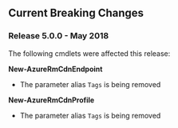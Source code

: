 <!--
    Please leave this section at the top of the breaking change documentation.

    New breaking changes should go under the section titled "Current Breaking Changes", and should adhere to the following format:

    ## Current Breaking Changes

    The following cmdlets were affected this release:

    **Cmdlet 1**
    - Description of what has changed

    ```powershell
    # Old
    # Sample of how the cmdlet was previously called

    # New
    # Sample of how the cmdlet should now be called
    ```

    ## Release X.0.0

    The following cmdlets were affected this release:

    **Cmdlet 1**
    - Description of what has changed

    ```powershell
    # Old
    # Sample of how the cmdlet was previously called

    # New
    # Sample of how the cmdlet should now be called
    ```

    Note: the above sections follow the template found in the link below: 

    https://github.com/Azure/azure-powershell/blob/dev/documentation/breaking-changes/breaking-change-template.md
-->

## Current Breaking Changes

### Release 5.0.0 - May 2018

The following cmdlets were affected this release:

**New-AzureRmCdnEndpoint**
- The parameter alias `Tags` is being removed

**New-AzureRmCdnProfile**
- The parameter alias `Tags` is being removed